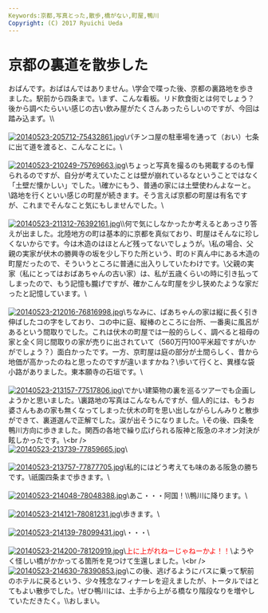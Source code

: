 ```yaml
---
Keywords:京都,写真とった,散歩,橋がない,町屋,鴨川
Copyright: (C) 2017 Ryuichi Ueda
---
```

# 京都の裏道を散歩した
おばんです。おばはんではありません。\\学会で喋った後、京都の裏路地を歩きました。駅前から四条まで。\\まず、こんな看板。リド飲食街とは何でしょう？後から調べたらいい感じの古い飲み屋がたくさんあったらしいのですが、今回は踏み込まず。\\<!--more-->\\<br /><br /><a href="20140523-205712-75432861.jpg"><img src="20140523-205712-75432861.jpg" alt="20140523-205712-75432861.jpg" class="alignnone size-full" /></a>\\パチンコ屋の駐車場を通って（おい）七条に出て道を渡ると、こんなことに。\\<br /><br /><a href="20140523-210249-75769663.jpg"><img src="20140523-210249-75769663.jpg" alt="20140523-210249-75769663.jpg" class="alignnone size-full" /></a>\\ちょっと写真を撮るのも掲載するのも憚られるのですが、自分が考えていたことは壁が崩れているなということではなく「土壁だ懐かしい」でした。\\確かにもう、普通の家には土壁使わんよなーと。\\路地を行くといい感じの町屋が続きます。そう言えば京都の町屋は有名ですが、これまでそんなこと気にもしませんでした。\\<br /><br /><a href="20140523-211312-76392161.jpg"><img src="20140523-211312-76392161.jpg" alt="20140523-211312-76392161.jpg" class="alignnone size-full" /></a>\\\何で気にしなかったか考えるとあっさり答えが出ました。北陸地方の町は基本的に京都を真似ており、町屋はそんなに珍しくないからです。今は木造のはほとんど残ってないでしょうが。\\私の場合、父親の実家が伏木の勝興寺の坂を少し下りた所という、町のド真ん中にある木造の町屋だったので、そういうところに普通に出入りしていたわけです。\\父親の実家（私にとってはおばあちゃんの古い家）は、私が五歳くらいの時に引き払ってしまったので、もう記憶も朧げですが、確かこんな町屋を少し狭めたような家だったと記憶しています。\\<br /><br /><a href="20140523-212016-76816998.jpg"><img src="20140523-212016-76816998.jpg" alt="20140523-212016-76816998.jpg" class="alignnone size-full" /></a>\\ちなみに、ばあちゃんの家は縦に長く引き伸ばしたコの字をしており、コの中に庭、縦棒のところに台所、一番奥に風呂があるという間取りでした。これは伏木の町屋では一般的らしく、調べると祖母の家と全く同じ間取りの家が売りに出されていて（560万円100平米超ですがいかがでしょう？）面白かったです。一方、京町屋は庭の部分が土間らしく、昔から地価が高かったのねと思ったのですが違いますかね？\\歩いて行くと、異様な袋小路がありました。東本願寺の石垣です。\\<br /><br /><a href="20140523-213157-77517806.jpg"><img src="20140523-213157-77517806.jpg" alt="20140523-213157-77517806.jpg" class="alignnone size-full" /></a>\\でかい建築物の裏を巡るツアーでも企画しようかと思いました。\\裏路地の写真はこんなもんですが、個人的には、もうお婆さんもあの家も無くなってしまった伏木の町を思い出しながらしんみりと散歩ができて、裏道選んで正解でした。涙が出そうになりました。\\その後、四条を鴨川方向に歩きました。関西の各地で繰り広げられる阪神と阪急のネオン対決が眩しかったです。\\\<br /><br /><a href="20140523-213739-77859665.jpg"><img src="20140523-213739-77859665.jpg" alt="20140523-213739-77859665.jpg" class="alignnone size-full" /></a>\\<br /><br /><a href="20140523-213757-77877705.jpg"><img src="20140523-213757-77877705.jpg" alt="20140523-213757-77877705.jpg" class="alignnone size-full" /></a>\\私的にはどう考えても味のある阪急の勝ちです。\\祇園四条まで歩きます。\\<br /><br /><a href="20140523-214048-78048388.jpg"><img src="20140523-214048-78048388.jpg" alt="20140523-214048-78048388.jpg" class="alignnone size-full" /></a>\\あこ・・・阿国！\\\鴨川に降ります。\\<br /><br /><a href="20140523-214121-78081231.jpg"><img src="20140523-214121-78081231.jpg" alt="20140523-214121-78081231.jpg" class="alignnone size-full" /></a>\\歩きます。\\<br /><br /><a href="20140523-214139-78099431.jpg"><img src="20140523-214139-78099431.jpg" alt="20140523-214139-78099431.jpg" class="alignnone size-full" /></a>\\・・・\\<br /><br /><a href="20140523-214200-78120919.jpg"><img src="20140523-214200-78120919.jpg" alt="20140523-214200-78120919.jpg" class="alignnone size-full" /></a>\\<span style="color:red">上に上がれねーじゃねーかよ！！</span>\\ようやく怪しい橋がかかってる箇所を見つけて生還しました。\\\<br /><br /><a href="20140523-214630-78390853.jpg"><img src="20140523-214630-78390853.jpg" alt="20140523-214630-78390853.jpg" class="alignnone size-full" /></a>\\この後、逃げるようにバスに乗って駅前のホテルに戻るという、少々残念なフィナーレを迎えましたが、トータルではとてもよい散歩でした。\\ぜひ鴨川には、土手から上がる橋なり階段なりを増やしていただきたく。\\\おしまい。
